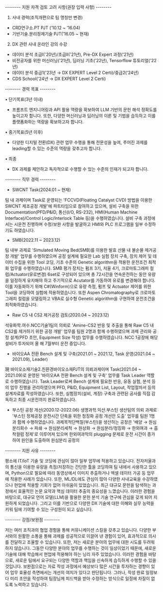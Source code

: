 -------- 지원 자격 검토 고려 사항(권장 입력 사항) --------

1. 사내 경력(조직개편으로 팀 명칭만 변경)
 - CRD연구소.PT PJT (’10.12 ~ ’16.04)
 - 기반기술.분리정제기술 PJT(’16.05 ~ 현재)
2. DX 관련 사내 온라인 강의 수강
 - 데이터 분석 초급I('20년)/초급II('21년), Pre-DX Expert 과정('21년)
 - 비전공자를 위한 머신러닝('21년), 딥러닝 기초('22년), Tensorflow 튜토리얼('22년)
 - 데이터 분석 중급1('23년 → DX EXPERT Level 2 Certi)/중급2('24년)
 - CDS School('24년 → DX EXPERT Level 2 Certi)


-------- 경력 목표 --------

•  단기목표(3년 이내)

- 프롬프트 엔지니어링과 API 활용 역량을 확보하여 LLM 기반의 문헌 해석 정확도를 높이고자 합니다. 또한, 다양한 머신러닝과 딥러닝의 이론 및 기법을 습득하고 이를 플랫폼화하는 역량을 확보하고자 합니다.

• 중기목표(5년 이후)

- 다양한 디지털 전환(DX) 관련 업무 수행을 통해 전문성을 높여, 주어진 과제를 leading할 수 있는 수준의 역량을 갖추고자 합니다.

• 최종

- DX 과제를 제안하고 독자적으로 수행할 수 있는 수준의 인재가 되고자 합니다.


-------- 직무 경력 --------

* SWCNT Task(2024.01 ~ 현재)

팀 내 과제이며 Task로 운영되는 'FCCVD(Floating Catalyst CVD) 방법을 이용한 SWCNT 제조공정 개발'에 파트타임으로 참여하고 있으며, 설비 구축을 위한 Documentation(PFD/P&ID, 통신(I/O, RS-232), HMI(Human Machine Interface)/Control Logic/Interlock Table 등)을 수행하였습니다. 설비 구축 과정에서는 시운전 진행하며 수정/보완 사항을 발굴하고 HMI와 PLC 프로그램을 일부 수정하기도 하였습니다.


* SMB(2022.11 ~ 2023.12)
  
팀 내부 과제로 'Simulated Moving Bed(SMB)를 이용한 발효 산물 내 불순물 제거공정 개발' 업무를 수행하였으며 공정 설계에 필요한 Lab 실험 장치 구축, 장치 제어 및 데이터 수집을 위한 Tool 코딩, 기초 수준의 Genetic algorithm을 적용한 운전조건 최적화 업무를 수행하였습니다. SMB 평가 장치는 펌프 3기, 저울 4기, 크로마토그래피 컬럼/Actuator(유로변경) 6set로 구성되어 있으며 총 72시간을 연속운전하는 동안 유량을 일정하게 유지해야 하고 주기적으로 Acutator를 가동하여 유로를 변경해야 합니다. 이를 자동화하기 위해 C#(Winform)으로 유량 측정, 펌프 및 Actuator 제어를 위한 Tool을 코딩하여 실험에 적용하였습니다. 또한 Aspen Chromatography로 크로마토그래피 컬럼을 모델링하고 VBA로 실수형 Genetic algorithm을 구현하여 운전조건을 최적화하였습니다.


* Raw C5 내 CS2 제거공정 검토(2020.04 ~ 2023.12)

석유화학.여수.NCC기술1팀의 의뢰로 'Amine-CS2 반응 및 추출을 통해 Raw C5 내 CS2를 제거하기 위한 공정 개발' 업무를 팀원 2명과 함께 수행하였으며 과제 관리와 공정 설계(PFD 초안, Equipment Size 작성) 업무를 수행하였습니다. NCC 1공장에 해당 설비가 투자되어 올 해 7월부터 운전 중입니다.

* 바이오AA 전환 Bench 설계 및 구축(2021.01 ~ 2021.12, Task 운영(2021.04 ~ 2021.09), Leader)

現 바이오소재기술2.친환경바이오소재PJT의 의뢰과제이며 Task(2021.04 ~ 2021.09)로 운영된 '바이오AA 전환 Bench 설계 및 구축' 업무를 Task Leader 역할로 수행하였습니다. Task Leader로써 Bench 설계에 필요한 반응, 유동 실험, 분석 등의 업무 진행을 관리하였으며 PFD, P&ID, Equipment List, Layout, 작업절차서 등의 설계자료를 작성하였습니다. 또한, 실험장치(설비, 계장) 구축과 관련된 공사를 직접 감독하고 최종 시운전까지 완료하였습니다.

* 부스틴 공정 개선(2020.12-2022.06)
생명과학.익산.부스틴 생산팀의 의뢰 과제로 '부스틴 정제공정 운전시간 단축을 위한 청징화 공정 개선안 도출' 업무를 팀원 1명과 함께 수행하였습니다. 과제목적단백질(부스틴)을 생산하는 공정은 '배양 → 원심분리회수 → 파쇄 → 원심분리세척 → 원상화 → 원심분리/청징화 → 한외여과 → 흡착컬럼 정제'로 이루어져 있으며 한외여과막의 plugging 문제로 운전 시간이 증가하여 원인을 도출하여 원심분리 공정의 



-------- 지원 사유 --------

평소에 IT/IoT 기술 및 코딩에 관심이 많아 일부 업무에 적용하고 있습니다. 전자저울과의 통신을 이용한 유량을 측정/저장하는 간단한 툴을 코딩하여 팀 내에서 사용하고 있으며, Python으로 필요에 따라 동영상에서 이미지 추출하거나 엑셀 데이터 가공 등 업무에 적용한 사례가 있습니다. 또한, ML/DL에도 관심이 많아 다양한 사내교육을 수강하였으나 현업에 적용할 기회가 없어 아쉬움이 있었습니다. 최근 대규모 문헌을 탐색하는 과정에서 효율적인 논문 요약과 핵심 데이터 추출의 중요성을 느꼈습니다. 이러한 경험을 바탕으로, 대규모 언어 모델(LLM)을 활용한 문헌 분석 기술 연구에 관심을 갖게 되어 지원하게 되었습니다. 그리고 이를 기반으로 다양한 DX 기술에 대한 이해와 실무 능력을 키워 팀에 기여할 수 있는 구성원이 되고 싶습니다.


-------- 강점/보완점 --------

저는 여러 조직과의 협업 경험을 통해 커뮤니케이션 스킬을 갖추고 있습니다. 다양한 부서와의 원활한 소통을 통해 과제를 성공적으로 이끌어 낸 경험이 있어, 효과적으로 의사를 전달하고 조율할 수 있습니다.
또한, 저는 새로운 분야의 업무에 대한 시도를 두려워하지 않습니다. 그동안 다양한 분야의 업무를 수행하는 것이 일상이었기 때문에, 새로운 기술에 대해 학습해서 현업에 적용해야 하는 닝리 자주 있었습니다. 이러한 경험을 바탕으로, 새로운 팀에서 요구되는 다양한 역할과 책임을 신속하게 습득하게 수행할 수 있을 것입니다.
보완점으로는 자료 작성 과정에서 예상보다 많은 시간을 투자하는 경향이 있어 업무 효율성 측면에서는 개선의 여지가 있다고 판단됩니다. 그러나, 작성 완료 일정보다 미리 초안을 작성하여 팀장님께 피드백을 받아 수정하는 방식으로 일정에 차질이 없도록 노력하고 있습니다.
